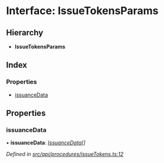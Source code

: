 # Interface: IssueTokensParams

## Hierarchy

* **IssueTokensParams**

## Index

### Properties

* [issuanceData](issuetokensparams.md#issuancedata)

## Properties

###  issuanceData

• **issuanceData**: *[IssuanceData](issuancedata.md)[]*

*Defined in [src/api/procedures/issueTokens.ts:12](https://github.com/PolymathNetwork/polymesh-sdk/blob/e5ab20b/src/api/procedures/issueTokens.ts#L12)*

